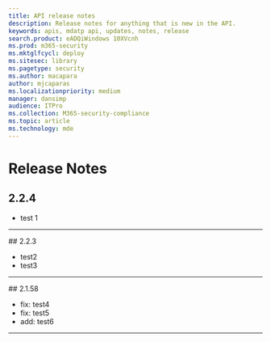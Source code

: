 ```yaml
---
title: API release notes
description: Release notes for anything that is new in the API.
keywords: apis, mdatp api, updates, notes, release
search.product: eADQiWindows 10XVcnh
ms.prod: m365-security
ms.mktglfcycl: deploy
ms.sitesec: library
ms.pagetype: security
ms.author: macapara
author: mjcaparas
ms.localizationpriority: medium
manager: dansimp
audience: ITPro
ms.collection: M365-security-compliance
ms.topic: article
ms.technology: mde
---
```


# Release Notes

## 2.2.4

- test 1 

<hr> 
## 2.2.3

- test2
- test3

<hr> 
## 2.1.58

- fix: test4
- fix: test5
- add: test6
<hr> 